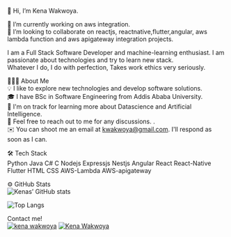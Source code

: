  👋 Hi, I’m Kena Wakwoya.  

🌱 I’m currently working on aws integration.  
💞️ I’m looking to collaborate on reactjs, reactnative,flutter,angular, aws lambda function and aws apigateway integration projects.  

I am a Full Stack Software Developer and machine-learning enthusiast. I am passionate about technologies and try to learn new stack.  
Whatever I do, I do with perfection, Takes work ethics very seriously.




👨🏻‍💻  About Me  
💡  I like to explore new technologies and develop software solutions.  
🎓  I have BSc in Software Engineering from Addis Ababa University.  
🌱  I'm on track for learning more about Datascience and Artificial Intelligence.  
💬  Feel free to reach out to me for any discussions. 
.  
✉️  You can shoot me an email at kwakwoya@gmail.com. I'll respond as soon as I can. 

 
🛠  Tech Stack  
Python  Java C# C Nodejs Expressjs Nestjs Angular React React-Native Flutter HTML CSS AWS-Lambda  AWS-apigateway




⚙️  GitHub Stats  
![Kenas’ GitHub stats](https://github-readme-stats.vercel.app/api?username=kena-wakwoya&theme=onedark&show_icons=true&count_private=true "Kenas’ GutHub Stats")


![Top Langs](https://github-readme-stats.vercel.app/api/top-langs/?username=kena-wakwoya&theme=tokyonight "Kenas’ Top Languages Card")




Contact me!  
<a href="https://www.linkedin.com/kena-wakwoya-kanai/"> ![kena wakwoya](https://img.shields.io/badge/-LinkedIn-0e76a8?style=plastic&logo=linkedIn)</a>
<a href="https://twitter.com/KenaWakwoya">![Kena Wakwoya](https://img.shields.io/badge/-Twitter-1DA1F2?style=plastic&logo=Twitter) </a>



